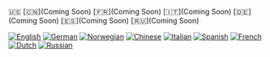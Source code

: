 :us: [:cn:](Coming Soon) [:fr:](Coming Soon) [:it:](Coming Soon) [:de:](Coming Soon) [:es:](Coming Soon) [:ru:](Coming Soon)

[![English][English]](link) [![German][German]](link) [![Norwegian][Norwegian]](link) [![Chinese][Chinese]](link) [![Italian][Italian]](link) [![Spanish][Spanish]](link) [![French][French]](link) [![Dutch][Dutch]](link) [![Russian][Russian]](link) 

[Italian]: http://i.imgur.com/SsaTwOF.png?1
[Russian]: http://i.imgur.com/wf9bc5G.png?1
[German]: http://i.imgur.com/EM5qPzf.png?1
[Chinese]: http://i.imgur.com/MVCNOjT.png?1
[English]: http://i.imgur.com/jHTyZFS.png?1
[Spanish]: http://i.imgur.com/9BsusB6.png?1
[French]: http://i.imgur.com/g2ARPF6.png?1
[Dutch]: http://i.imgur.com/SadddLj.png?1
[Norwegian]: http://i.imgur.com/TCVa0V8.png?1
